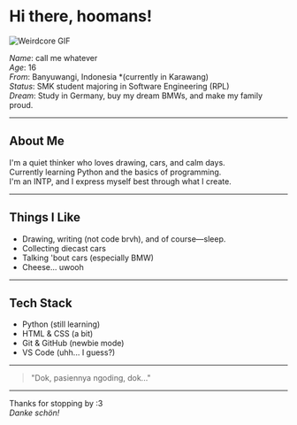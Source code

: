 # Hi there, hoomans!

![Weirdcore GIF](https://images.app.goo.gl/i8qow3LAzEefQJW58)

*Name*: call me whatever  
*Age*: 16  
*From*: Banyuwangi, Indonesia *(currently in Karawang)  
*Status*: SMK student majoring in Software Engineering (RPL)  
*Dream*: Study in Germany, buy my dream BMWs, and make my family proud.

---

## About Me
I'm a quiet thinker who loves drawing, cars, and calm days.  
Currently learning Python and the basics of programming.  
I'm an INTP, and I express myself best through what I create.

---

## Things I Like
- Drawing, writing (not code brvh), and of course—sleep.
- Collecting diecast cars
- Talking 'bout cars (especially BMW)
- Cheese... uwooh

---

## Tech Stack
- Python (still learning)
- HTML & CSS (a bit)
- Git & GitHub (newbie mode)
- VS Code (uhh... I guess?)

---

> "Dok, pasiennya ngoding, dok..."

---

Thanks for stopping by :3  
*Danke schön!*
